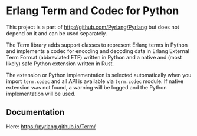 Erlang Term and Codec for Python
================================

This project is a part of http://github.com/Pyrlang/Pyrlang
but does not depend on it and can be used separately.

The Term library adds support classes to represent Erlang terms in Python 
and implements a codec for encoding and decoding data in Erlang
External Term Format (abbreviated ETF) written in Python and a native 
and (most likely) safe Python extension written in Rust. 

The extension or Python implementation is selected automatically when you import 
`term.codec` and all API is available via `term.codec` module. If native 
extension was not found, a warning will be logged and the Python implementation
will be used.

Documentation
-------------

Here: https://pyrlang.github.io/Term/
